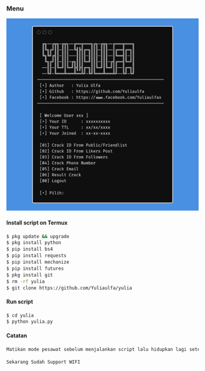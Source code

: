 ### Menu
 <img src="https://github.com/Yuliaulfa/yulia/blob/main/cantik/yuliacantik.jpg" width="640" title="Menu" alt="Menu">
</p>

#### Install script on Termux
``` bash
$ pkg update && upgrade  
$ pkg install python  
$ pip install bs4  
$ pip install requests  
$ pip install mechanize  
$ pip install futures
$ pkg install git 
$ rm -rf yulia
$ git clone https://github.com/Yuliaulfa/yulia
```
#### Run script
``` bash
$ cd yulia
$ python yulia.py  
```

#### Catatan
``` bash
Matikan mode pesawat sebelum menjalankan script lalu hidupkan lagi setelah beberapa detik. 

Sekarang Sudah Support WIFI
```
